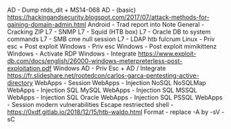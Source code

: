 AD - Dump ntds_dit + MS14-068
AD - (basic) https://hackingandsecurity.blogspot.com/2017/07/attack-methods-for-gaining-domain-admin.html
Android - Trad report into Note
General - Cracking ZIP
L7 - SNMP
L7 - Squid (HTB box)
L7 - Oracle DB to system commands
L7 - SMB cme null session
L7 - LDAP htb fulcrum
Linux - Priv esc + Post exploit
Windows - Priv esc
Windows - Post exploit mimikittenz
Windows - Activate RDP
Windows - Integrate https://www.exploit-db.com/docs/english/26000-windows-meterpreterless-post-exploitation.pdf
Windows AD - Priv Esc + AD / Integrate https://fr.slideshare.net/rootedcon/carlos-garca-pentesting-active-directory
WebApps - Session
WebApps - Injection NoSQL NoSQLMap
WebApps - Injection SQL MySQL
WebApps - Injection SQL MSSQL
WebApps - Injection SQL Oracle
WebApps - Injection SQL PSSQL
WebApps - Session modern vulnerabilities
Escape restriected shell - https://0xdf.gitlab.io/2018/12/15/htb-waldo.html
Format - replace -A by -sV -sC
